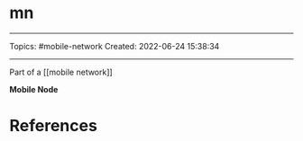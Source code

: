 # mn
---
Topics: #mobile-network
Created: 2022-06-24 15:38:34

---

Part of a [[mobile network]]

**Mobile Node**

# References
